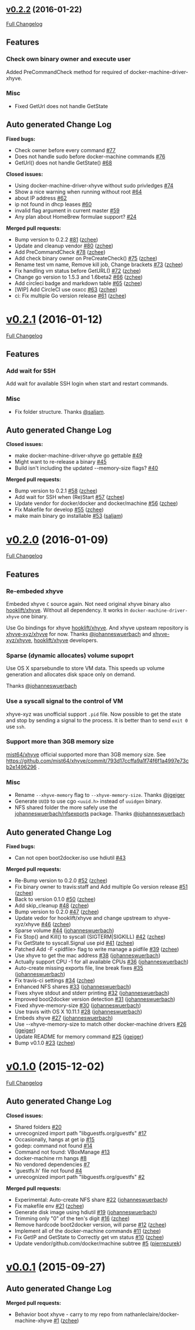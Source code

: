 ## [v0.2.2](https://github.com/zchee/docker-machine-driver-xhyve/tree/v0.2.2) (2016-01-22)
[Full Changelog](https://github.com/zchee/docker-machine-driver-xhyve/compare/v0.2.1...v0.2.2)

## Features

### Check own binary owner and execute user
Added PreCommandCheck method for required of docker-machine-driver-xhyve.

### Misc
- Fixed GetUrl does not handle GetState

## Auto generated Change Log

**Fixed bugs:**

- Check owner before every command [\#77](https://github.com/zchee/docker-machine-driver-xhyve/issues/77)
- Does not handle sudo before docker-machine commands [\#76](https://github.com/zchee/docker-machine-driver-xhyve/issues/76)
- GetUrl\(\) does not handle GetState\(\) [\#68](https://github.com/zchee/docker-machine-driver-xhyve/issues/68)

**Closed issues:**

- Using docker-machine-driver-xhyve without sudo privledges [\#74](https://github.com/zchee/docker-machine-driver-xhyve/issues/74)
- Show a nice warning when running without root [\#64](https://github.com/zchee/docker-machine-driver-xhyve/issues/64)
- about IP address [\#62](https://github.com/zchee/docker-machine-driver-xhyve/issues/62)
- ip not found in dhcp leases [\#60](https://github.com/zchee/docker-machine-driver-xhyve/issues/60)
- invalid flag argument in current master [\#59](https://github.com/zchee/docker-machine-driver-xhyve/issues/59)
- Any plan about HomeBrew formulae support? [\#24](https://github.com/zchee/docker-machine-driver-xhyve/issues/24)

**Merged pull requests:**

- Bump version to 0.2.2 [\#81](https://github.com/zchee/docker-machine-driver-xhyve/pull/81) ([zchee](https://github.com/zchee))
- Update and cleanup vendor [\#80](https://github.com/zchee/docker-machine-driver-xhyve/pull/80) ([zchee](https://github.com/zchee))
- Add PreCommandCheck [\#78](https://github.com/zchee/docker-machine-driver-xhyve/pull/78) ([zchee](https://github.com/zchee))
- Add check binary owner on PreCreateCheck\(\) [\#75](https://github.com/zchee/docker-machine-driver-xhyve/pull/75) ([zchee](https://github.com/zchee))
- Rename test vm name, Remove kill job, Change brackets [\#73](https://github.com/zchee/docker-machine-driver-xhyve/pull/73) ([zchee](https://github.com/zchee))
- Fix handling vm status before GetURL\(\) [\#72](https://github.com/zchee/docker-machine-driver-xhyve/pull/72) ([zchee](https://github.com/zchee))
- Change go version to 1.5.3 and 1.6beta2 [\#66](https://github.com/zchee/docker-machine-driver-xhyve/pull/66) ([zchee](https://github.com/zchee))
- Add circleci badge and markdown table [\#65](https://github.com/zchee/docker-machine-driver-xhyve/pull/65) ([zchee](https://github.com/zchee))
- \[WIP\] Add CircleCI use osxcc [\#63](https://github.com/zchee/docker-machine-driver-xhyve/pull/63) ([zchee](https://github.com/zchee))
- ci: Fix multiple Go version release [\#61](https://github.com/zchee/docker-machine-driver-xhyve/pull/61) ([zchee](https://github.com/zchee))

# [v0.2.1](https://github.com/zchee/docker-machine-driver-xhyve/tree/v0.2.1) (2016-01-12)
[Full Changelog](https://github.com/zchee/docker-machine-driver-xhyve/compare/v0.2.0...v0.2.1)

## Features

### Add wait for SSH
Add wait for available SSH login when start and restart commands.

### Misc
- Fix folder structure. Thanks [@saljam](https://github.com/saljam).

## Auto generated Change Log

**Closed issues:**

- make docker-machine-driver-xhyve go gettable [\#49](https://github.com/zchee/docker-machine-driver-xhyve/issues/49)
- Might want to re-release a binary [\#45](https://github.com/zchee/docker-machine-driver-xhyve/issues/45)
- Build isn't including the updated --memory-size flags? [\#40](https://github.com/zchee/docker-machine-driver-xhyve/issues/40)

**Merged pull requests:**

- Bump version to 0.2.1 [\#58](https://github.com/zchee/docker-machine-driver-xhyve/pull/58) ([zchee](https://github.com/zchee))
- Add wait for SSH when \(Re\)Start [\#57](https://github.com/zchee/docker-machine-driver-xhyve/pull/57) ([zchee](https://github.com/zchee))
- Update vendor for docker/docker and docker/machine [\#56](https://github.com/zchee/docker-machine-driver-xhyve/pull/56) ([zchee](https://github.com/zchee))
- Fix Makefile for develop [\#55](https://github.com/zchee/docker-machine-driver-xhyve/pull/55) ([zchee](https://github.com/zchee))
- make main binary go installable [\#53](https://github.com/zchee/docker-machine-driver-xhyve/pull/53) ([saljam](https://github.com/saljam))

# [v0.2.0](https://github.com/zchee/docker-machine-driver-xhyve/tree/v0.2.0) (2016-01-09)
[Full Changelog](https://github.com/zchee/docker-machine-driver-xhyve/compare/v0.1.0...v0.2.0)

## Features

### Re-embeded xhyve
Embeded xhyve `C` source again. Not need original xhyve binary also [hooklift/xhyve](https://github.com/zchee/xhyve-bindings).
Without all dependency. It works in `docker-machine-driver-xhyve` one binary.

Use Go bindings for xhyve [hooklift/xhyve](https://github.com/hooklift/xhyve).
And xhyve upsteam repository is [xhyve-xyz/xhyve](https://github.com/xhyve-xyz/xhyve) for now.
Thanks [@johanneswuerbach](https://github.com/johanneswuerbach) and [xhyve-xyz/xhyve](https://github.com/xhyve-xyz/xhyve), [hooklift/xhyve](https://github.com/hooklift/xhyve) developers.

### Sparse (dynamic allocates) volume supoprt
Use OS X sparsebundle to store VM data.
This speeds up volume generation and allocates disk space only on demand.

Thanks [@johanneswuerbach](https://github.com/johanneswuerbach)

### Use a syscall signal to the control of VM
xhyve-xyz was unofficial support `.pid` file.
Now possible to get the state and stop by sending a signal to the process.
It is better than to send `exit 0` use `ssh`.

### Support more than 3GB memory size
[mist64/xhyve](https://github.com/mist64/xhyve) official supported more than 3GB memory size.
See https://github.com/mist64/xhyve/commit/793d17ccffa9a1f74f6f1a4997e73cb2e1496296 .


### Misc
- Rename `--xhyve-memory` flag to `--xhyve-memory-size`. Thanks [@jgeiger](https://github.com/jgeiger)
- Generate `UUID` to use cgo `<uuid.h>` instead of `uuidgen` binary.
- NFS shared folder the more safely use the [johanneswuerbach/nfsexports](https://github.com/johanneswuerbach/nfsexports) package. Thanks [@johanneswuerbach](https://github.com/johanneswuerbach)


## Auto generated Change Log

**Fixed bugs:**

- Can not open boot2docker.iso use hdiutil [\#43](https://github.com/zchee/docker-machine-driver-xhyve/issues/43)

**Merged pull requests:**

- Re-Bump version to 0.2.0 [\#52](https://github.com/zchee/docker-machine-driver-xhyve/pull/52) ([zchee](https://github.com/zchee))
- Fix binary owner to travis:staff and Add multiple Go version release [\#51](https://github.com/zchee/docker-machine-driver-xhyve/pull/51) ([zchee](https://github.com/zchee))
- Back to version 0.1.0 [\#50](https://github.com/zchee/docker-machine-driver-xhyve/pull/50) ([zchee](https://github.com/zchee))
- Add skip\_cleanup [\#48](https://github.com/zchee/docker-machine-driver-xhyve/pull/48) ([zchee](https://github.com/zchee))
- Bump version to 0.2.0 [\#47](https://github.com/zchee/docker-machine-driver-xhyve/pull/47) ([zchee](https://github.com/zchee))
- Update vedor for hooklift/xhyve and change upstream to xhyve-xyz/xhyve [\#46](https://github.com/zchee/docker-machine-driver-xhyve/pull/46) ([zchee](https://github.com/zchee))
- Sparse volume [\#44](https://github.com/zchee/docker-machine-driver-xhyve/pull/44) ([johanneswuerbach](https://github.com/johanneswuerbach))
- Fix Stop\(\) and Kill\(\) to syscall \(SIGTERM|SIGKILL\) [\#42](https://github.com/zchee/docker-machine-driver-xhyve/pull/42) ([zchee](https://github.com/zchee))
- Fix GetState to syscall.Signal use pid [\#41](https://github.com/zchee/docker-machine-driver-xhyve/pull/41) ([zchee](https://github.com/zchee))
- Patched Add -F \<pidfile\> flag to write manage a pidfile [\#39](https://github.com/zchee/docker-machine-driver-xhyve/pull/39) ([zchee](https://github.com/zchee))
- Use xhyve to get the mac address [\#38](https://github.com/zchee/docker-machine-driver-xhyve/pull/38) ([johanneswuerbach](https://github.com/johanneswuerbach))
- Actually support CPU -1 for all available CPUs [\#36](https://github.com/zchee/docker-machine-driver-xhyve/pull/36) ([johanneswuerbach](https://github.com/johanneswuerbach))
- Auto-create missing exports file, line break fixes [\#35](https://github.com/zchee/docker-machine-driver-xhyve/pull/35) ([johanneswuerbach](https://github.com/johanneswuerbach))
- Fix travis-ci settings [\#34](https://github.com/zchee/docker-machine-driver-xhyve/pull/34) ([zchee](https://github.com/zchee))
- Enhanced NFS shares [\#33](https://github.com/zchee/docker-machine-driver-xhyve/pull/33) ([johanneswuerbach](https://github.com/johanneswuerbach))
- Fixes xhyve stdout and stderr printing [\#32](https://github.com/zchee/docker-machine-driver-xhyve/pull/32) ([johanneswuerbach](https://github.com/johanneswuerbach))
- Improved boot2docker version detection [\#31](https://github.com/zchee/docker-machine-driver-xhyve/pull/31) ([johanneswuerbach](https://github.com/johanneswuerbach))
- Fixed xhyve-memory-size [\#30](https://github.com/zchee/docker-machine-driver-xhyve/pull/30) ([johanneswuerbach](https://github.com/johanneswuerbach))
- Use travis with OS X 10.11.1 [\#28](https://github.com/zchee/docker-machine-driver-xhyve/pull/28) ([johanneswuerbach](https://github.com/johanneswuerbach))
- Embeds xhyve [\#27](https://github.com/zchee/docker-machine-driver-xhyve/pull/27) ([johanneswuerbach](https://github.com/johanneswuerbach))
- Use --xhyve-memory-size to match other docker-machine drivers [\#26](https://github.com/zchee/docker-machine-driver-xhyve/pull/26) ([jgeiger](https://github.com/jgeiger))
- Update README for memory command [\#25](https://github.com/zchee/docker-machine-driver-xhyve/pull/25) ([jgeiger](https://github.com/jgeiger))
- Bump v0.1.0 [\#23](https://github.com/zchee/docker-machine-driver-xhyve/pull/23) ([zchee](https://github.com/zchee))


# [v0.1.0](https://github.com/zchee/docker-machine-driver-xhyve/tree/v0.1.0) (2015-12-02)
[Full Changelog](https://github.com/zchee/docker-machine-driver-xhyve/compare/v0.0.1...v0.1.0)

## Auto generated Change Log

**Closed issues:**

- Shared folders [\#20](https://github.com/zchee/docker-machine-driver-xhyve/issues/20)
- unrecognized import path "libguestfs.org/guestfs" [\#17](https://github.com/zchee/docker-machine-driver-xhyve/issues/17)
- Occasionally, hangs at get ip [\#15](https://github.com/zchee/docker-machine-driver-xhyve/issues/15)
- godep: command not found [\#14](https://github.com/zchee/docker-machine-driver-xhyve/issues/14)
- Command not found: VBoxManage [\#13](https://github.com/zchee/docker-machine-driver-xhyve/issues/13)
- docker-machine rm hangs [\#8](https://github.com/zchee/docker-machine-driver-xhyve/issues/8)
- No vendored dependencies [\#7](https://github.com/zchee/docker-machine-driver-xhyve/issues/7)
- 'guestfs.h' file not found [\#4](https://github.com/zchee/docker-machine-driver-xhyve/issues/4)
- unrecognized import path "libguestfs.org/guestfs" [\#2](https://github.com/zchee/docker-machine-driver-xhyve/issues/2)

**Merged pull requests:**

- Experimental: Auto-create NFS share [\#22](https://github.com/zchee/docker-machine-driver-xhyve/pull/22) ([johanneswuerbach](https://github.com/johanneswuerbach))
- Fix makefile env [\#21](https://github.com/zchee/docker-machine-driver-xhyve/pull/21) ([zchee](https://github.com/zchee))
- Generate disk image using hdiutil [\#19](https://github.com/zchee/docker-machine-driver-xhyve/pull/19) ([johanneswuerbach](https://github.com/johanneswuerbach))
- Trimming only "0" of the ten's digit [\#16](https://github.com/zchee/docker-machine-driver-xhyve/pull/16) ([zchee](https://github.com/zchee))
- Remove hardcode boot2docker version, will parse [\#12](https://github.com/zchee/docker-machine-driver-xhyve/pull/12) ([zchee](https://github.com/zchee))
- Implement all of the docker-machine commands [\#11](https://github.com/zchee/docker-machine-driver-xhyve/pull/11) ([zchee](https://github.com/zchee))
- Fix GetIP and GetState to Correctly get vm status [\#10](https://github.com/zchee/docker-machine-driver-xhyve/pull/10) ([zchee](https://github.com/zchee))
- Update vendor/github.com/docker/machine subtree [\#5](https://github.com/zchee/docker-machine-driver-xhyve/pull/5) ([pierrezurek](https://github.com/pierrezurek))


# [v0.0.1](https://github.com/zchee/docker-machine-driver-xhyve/tree/v0.0.1) (2015-09-27)

## Auto generated Change Log

**Merged pull requests:**

- Behavior boot xhyve - carry to my repo from nathanleclaire/docker-machine-xhyve [\#1](https://github.com/zchee/docker-machine-driver-xhyve/pull/1) ([zchee](https://github.com/zchee))
